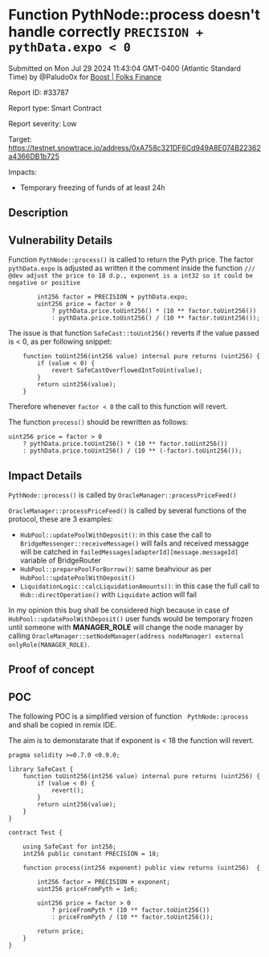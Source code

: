 
# Function PythNode::process doesn't handle correctly `PRECISION + pythData.expo < 0`

Submitted on Mon Jul 29 2024 11:43:04 GMT-0400 (Atlantic Standard Time) by @Paludo0x for [Boost | Folks Finance](https://immunefi.com/bounty/folksfinance-boost/)

Report ID: #33787

Report type: Smart Contract

Report severity: Low

Target: https://testnet.snowtrace.io/address/0xA758c321DF6Cd949A8E074B22362a4366DB1b725

Impacts:
- Temporary freezing of funds of at least 24h

## Description
## Vulnerability Details
Function `PythNode::process()` is called to return the Pyth price.
The factor `pythData.expo` is adjusted as written it the comment inside the function `/// @dev adjust the price to 18 d.p., exponent is a int32 so it could be negative or positive`

``` 
        int256 factor = PRECISION + pythData.expo;
        uint256 price = factor > 0
            ? pythData.price.toUint256() * (10 ** factor.toUint256())
            : pythData.price.toUint256() / (10 ** factor.toUint256());
```

The issue is that function `SafeCast::toUint256()` reverts if the value passed is < 0, as per following snippet:
```
    function toUint256(int256 value) internal pure returns (uint256) {
        if (value < 0) {
            revert SafeCastOverflowedIntToUint(value);
        }
        return uint256(value);
    }
```
Therefore whenever `factor < 0` the call to this function will revert.

The function `process()` should be rewritten as follows:

```
uint256 price = factor > 0
    ? pythData.price.toUint256() * (10 ** factor.toUint256())
    : pythData.price.toUint256() / (10 ** (-factor).toUint256());
```


## Impact Details
`PythNode::process()` is called by `OracleManager::processPriceFeed()` 

`OracleManager::processPriceFeed()` is called by several functions of the protocol, these are 3 examples:
- `HubPool::updatePoolWithDeposit()`: in this case the call to `BridgeMessenger::receiveMessage()` will fails and received messagge will be catched in `failedMessages[adapterId][message.messageId]` variable of BridgeRouter
- `HubPool::preparePoolForBorrow()`: same beahviour as per `HubPool::updatePoolWithDeposit()`
- `LiquidationLogic::calcLiquidationAmounts()`: in this case the full call to `Hub::directOperation()` with `Liquidate` action will fail

In my opinion this bug shall be considered high because in case of `HubPool::updatePoolWithDeposit()` user funds would be temporary frozen until someone with **MANAGER_ROLE** will change the node manager by calling `OracleManager::setNodeManager(address nodeManager) external onlyRole(MANAGER_ROLE)`.

        
## Proof of concept

## POC
The following POC is a simplified version of  function ` PythNode::process` and shall be copied in remix IDE.

The aim is to demonstarate that if exponent is < 18 the function will revert.

```
pragma solidity >=0.7.0 <0.9.0;

library SafeCast {
    function toUint256(int256 value) internal pure returns (uint256) {
        if (value < 0) {
            revert(); 
        }
        return uint256(value);
    }
}

contract Test {

    using SafeCast for int256;
    int256 public constant PRECISION = 18;

    function process(int256 exponent) public view returns (uint256)  {
        
        int256 factor = PRECISION + exponent;
        uint256 priceFromPyth = 1e6;

        uint256 price = factor > 0
            ? priceFromPyth * (10 ** factor.toUint256())
            : priceFromPyth / (10 ** factor.toUint256()); 

        return price;
    }
}
```
